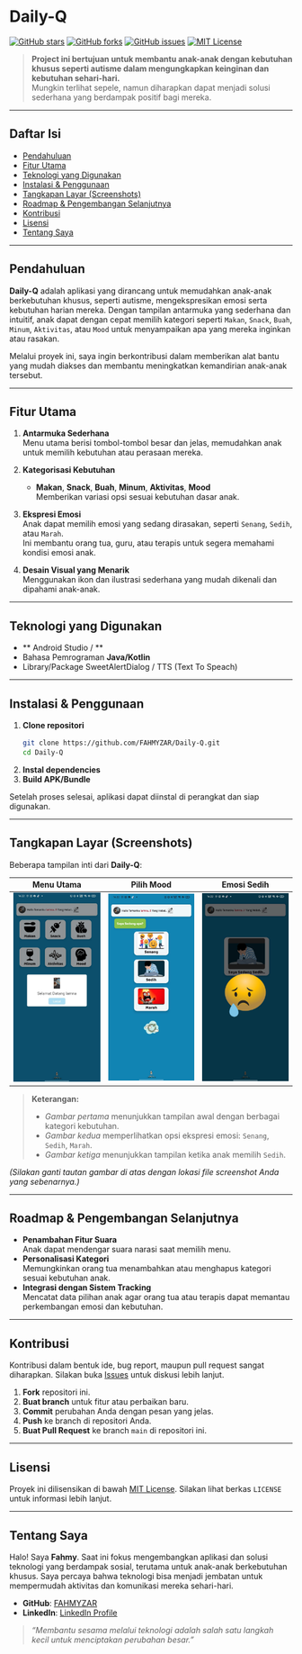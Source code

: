 # Daily-Q

[![GitHub stars](https://img.shields.io/github/stars/FAHMYZAR/Daily-Q.svg)](https://github.com/FAHMYZAR/Daily-Q/stargazers)
[![GitHub forks](https://img.shields.io/github/forks/FAHMYZAR/Daily-Q.svg)](https://github.com/FAHMYZAR/Daily-Q/network/members)
[![GitHub issues](https://img.shields.io/github/issues/FAHMYZAR/Daily-Q.svg)](https://github.com/FAHMYZAR/Daily-Q/issues)
[![MIT License](https://img.shields.io/github/license/FAHMYZAR/Daily-Q.svg)](https://github.com/FAHMYZAR/Daily-Q/blob/master/LICENSE)

> **Project ini bertujuan untuk membantu anak-anak dengan kebutuhan khusus seperti autisme dalam mengungkapkan keinginan dan kebutuhan sehari-hari.**  
> Mungkin terlihat sepele, namun diharapkan dapat menjadi solusi sederhana yang berdampak positif bagi mereka.

---

## Daftar Isi
- [Pendahuluan](#pendahuluan)
- [Fitur Utama](#fitur-utama)
- [Teknologi yang Digunakan](#teknologi-yang-digunakan)
- [Instalasi & Penggunaan](#instalasi--penggunaan)
- [Tangkapan Layar (Screenshots)](#tangkapan-layar-screenshots)
- [Roadmap & Pengembangan Selanjutnya](#roadmap--pengembangan-selanjutnya)
- [Kontribusi](#kontribusi)
- [Lisensi](#lisensi)
- [Tentang Saya](#tentang-saya)

---

## Pendahuluan

**Daily-Q** adalah aplikasi yang dirancang untuk memudahkan anak-anak berkebutuhan khusus, seperti autisme, mengekspresikan emosi serta kebutuhan harian mereka. Dengan tampilan antarmuka yang sederhana dan intuitif, anak dapat dengan cepat memilih kategori seperti `Makan`, `Snack`, `Buah`, `Minum`, `Aktivitas`, atau `Mood` untuk menyampaikan apa yang mereka inginkan atau rasakan.

Melalui proyek ini, saya ingin berkontribusi dalam memberikan alat bantu yang mudah diakses dan membantu meningkatkan kemandirian anak-anak tersebut.

---

## Fitur Utama

1. **Antarmuka Sederhana**  
   Menu utama berisi tombol-tombol besar dan jelas, memudahkan anak untuk memilih kebutuhan atau perasaan mereka.

2. **Kategorisasi Kebutuhan**  
   - **Makan**, **Snack**, **Buah**, **Minum**, **Aktivitas**, **Mood**  
   Memberikan variasi opsi sesuai kebutuhan dasar anak.

3. **Ekspresi Emosi**  
   Anak dapat memilih emosi yang sedang dirasakan, seperti `Senang`, `Sedih`, atau `Marah`.  
   Ini membantu orang tua, guru, atau terapis untuk segera memahami kondisi emosi anak.

4. **Desain Visual yang Menarik**  
   Menggunakan ikon dan ilustrasi sederhana yang mudah dikenali dan dipahami anak-anak.

---

## Teknologi yang Digunakan

- ** Android Studio / **
- Bahasa Pemrograman **Java/Kotlin**
- Library/Package SweetAlertDialog / TTS (Text To Speach)

---

## Instalasi & Penggunaan

1. **Clone repositori**  
   ```bash
   git clone https://github.com/FAHMYZAR/Daily-Q.git
   cd Daily-Q
   ```
2. **Instal dependencies** 
3. **Build APK/Bundle**

Setelah proses selesai, aplikasi dapat diinstal di perangkat dan siap digunakan.

---

## Tangkapan Layar (Screenshots)

Beberapa tampilan inti dari **Daily-Q**:

| Menu Utama                                                                                   | Pilih Mood                                                                                 | Emosi Sedih                                                                                |
|---------------------------------------------------------------------------------------------|--------------------------------------------------------------------------------------------|--------------------------------------------------------------------------------------------|
| <img src="https://raw.githubusercontent.com/FAHMYZAR/Daily-Q/refs/heads/master/ss1.jpg" width="200"/> | <img src="https://raw.githubusercontent.com/FAHMYZAR/Daily-Q/refs/heads/master/ss2.jpg" width="200"/> | <img src="https://raw.githubusercontent.com/FAHMYZAR/Daily-Q/refs/heads/master/ss3.jpg" width="200"/>    |

> **Keterangan:**  
> - *Gambar pertama* menunjukkan tampilan awal dengan berbagai kategori kebutuhan.  
> - *Gambar kedua* memperlihatkan opsi ekspresi emosi: `Senang`, `Sedih`, `Marah`.  
> - *Gambar ketiga* menunjukkan tampilan ketika anak memilih `Sedih`.

*(Silakan ganti tautan gambar di atas dengan lokasi file screenshot Anda yang sebenarnya.)*

---

## Roadmap & Pengembangan Selanjutnya

- **Penambahan Fitur Suara**  
  Anak dapat mendengar suara narasi saat memilih menu.
- **Personalisasi Kategori**  
  Memungkinkan orang tua menambahkan atau menghapus kategori sesuai kebutuhan anak.
- **Integrasi dengan Sistem Tracking**  
  Mencatat data pilihan anak agar orang tua atau terapis dapat memantau perkembangan emosi dan kebutuhan.

---

## Kontribusi

Kontribusi dalam bentuk ide, bug report, maupun pull request sangat diharapkan. Silakan buka [Issues](https://github.com/FAHMYZAR/Daily-Q/issues) untuk diskusi lebih lanjut.

1. **Fork** repositori ini.
2. **Buat branch** untuk fitur atau perbaikan baru.
3. **Commit** perubahan Anda dengan pesan yang jelas.
4. **Push** ke branch di repositori Anda.
5. **Buat Pull Request** ke branch `main` di repositori ini.

---

## Lisensi

Proyek ini dilisensikan di bawah [MIT License](LICENSE). Silakan lihat berkas `LICENSE` untuk informasi lebih lanjut.

---

## Tentang Saya

Halo! Saya **Fahmy**. Saat ini fokus mengembangkan aplikasi dan solusi teknologi yang berdampak sosial, terutama untuk anak-anak berkebutuhan khusus. Saya percaya bahwa teknologi bisa menjadi jembatan untuk mempermudah aktivitas dan komunikasi mereka sehari-hari.

- **GitHub**: [FAHMYZAR](https://github.com/FAHMYZAR)
- **LinkedIn**: [LinkedIn Profile](https://www.linkedin.com/in/n-a-fahmi-728334315?utm_source=share&utm_campaign=share_via&utm_content=profile&utm_medium=ios_app)

> *“Membantu sesama melalui teknologi adalah salah satu langkah kecil untuk menciptakan perubahan besar.”*
```
